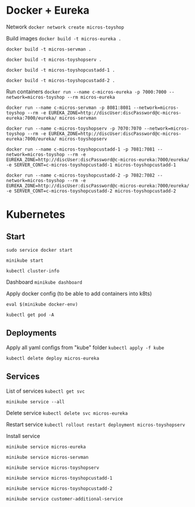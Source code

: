 # Docker + Eureka
Network
`docker network create micros-toyshop`

Build images
`docker build -t micros-eureka .`

`docker build -t micros-servman .`

`docker build -t micros-toyshopserv .`

`docker build -t micros-toyshopcustadd-1 .`

`docker build -t micros-toyshopcustadd-2 .`


Run containers
`docker run --name c-micros-eureka -p 7000:7000 --network=micros-toyshop --rm micros-eureka`

`docker run --name c-micros-servman -p 8081:8081 --network=micros-toyshop --rm -e EUREKA_ZONE=http://discUser:discPassword@c-micros-eureka:7000/eureka/ micros-servman`

`docker run --name c-micros-toyshopserv -p 7070:7070 --network=micros-toyshop --rm -e EUREKA_ZONE=http://discUser:discPassword@c-micros-eureka:7000/eureka/ micros-toyshopserv`

`docker run --name c-micros-toyshopcustadd-1 -p 7081:7081 --network=micros-toyshop --rm -e EUREKA_ZONE=http://discUser:discPassword@c-micros-eureka:7000/eureka/ -e SERVER_CONT=c-micros-toyshopcustadd-1 micros-toyshopcustadd-1`

`docker run --name c-micros-toyshopcustadd-2 -p 7082:7082 --network=micros-toyshop --rm -e EUREKA_ZONE=http://discUser:discPassword@c-micros-eureka:7000/eureka/ -e SERVER_CONT=c-micros-toyshopcustadd-2 micros-toyshopcustadd-2`

# Kubernetes
## Start
`sudo service docker start`

`minikube start`

`kubectl cluster-info`

Dashboard 
`minikube dashboard`

Apply docker config (to be able to add containers into k8ts)

`eval $(minikube docker-env)`

`kubectl get pod -A`

## Deployments
Apply all yaml configs from "kube" folder
`kubectl apply -f kube`

`kubectl delete deploy micros-eureka`

## Services
List of services
`kubectl get svc`

`minikube service --all`

Delete service
`kubectl delete svc micros-eureka`

Restart service
`kubectl rollout restart deployment micros-toyshopserv`

Install service

`minikube service micros-eureka`

`minikube service micros-servman`

`minikube service micros-toyshopserv`

`minikube service micros-toyshopcustadd-1`

`minikube service micros-toyshopcustadd-2`

`minikube service customer-additional-service`

